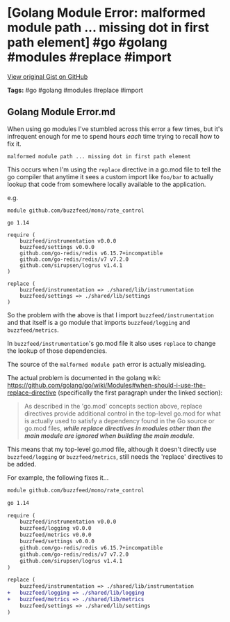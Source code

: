 # [Golang Module Error: malformed module path ... missing dot in first path element] #go #golang #modules #replace #import

[View original Gist on GitHub](https://gist.github.com/Integralist/2ad28a16f303b13dd58e41b3831961e3)

**Tags:** #go #golang #modules #replace #import

## Golang Module Error.md

When using go modules I've stumbled across this error a few times, but it's infrequent enough for me to spend hours _each_ time trying to recall how to fix it.

```
malformed module path ... missing dot in first path element
```

This occurs when I'm using the `replace` directive in a go.mod file to tell the go compiler that anytime it sees a custom import like `foo/bar` to actually lookup that code from somewhere locally available to the application.

e.g.

```
module github.com/buzzfeed/mono/rate_control

go 1.14

require (
	buzzfeed/instrumentation v0.0.0
	buzzfeed/settings v0.0.0
	github.com/go-redis/redis v6.15.7+incompatible
	github.com/go-redis/redis/v7 v7.2.0
	github.com/sirupsen/logrus v1.4.1
)

replace (
	buzzfeed/instrumentation => ./shared/lib/instrumentation
	buzzfeed/settings => ./shared/lib/settings
)
```

So the problem with the above is that I import `buzzfeed/instrumentation` and that itself is a go module that imports `buzzfeed/logging` and `buzzfeed/metrics`.

In `buzzfeed/instrumentation`'s go.mod file it also uses `replace` to change the lookup of those dependencies.

The source of the `malformed module path` error is actually misleading.

The actual problem is documented in the golang wiki: https://github.com/golang/go/wiki/Modules#when-should-i-use-the-replace-directive (specifically the first paragraph under the linked section):

> As described in the 'go.mod' concepts section above, replace directives provide additional control in the top-level go.mod for what is actually used to satisfy a dependency found in the Go source or go.mod files, **_while replace directives in modules other than the main module are ignored when building the main module_**.

This means that my top-level go.mod file, although it doesn't directly use `buzzfeed/logging` or `buzzfeed/metrics`, still needs the 'replace' directives to be added.

For example, the following fixes it...

```diff
module github.com/buzzfeed/mono/rate_control

go 1.14

require (
	buzzfeed/instrumentation v0.0.0
	buzzfeed/logging v0.0.0
	buzzfeed/metrics v0.0.0
	buzzfeed/settings v0.0.0
	github.com/go-redis/redis v6.15.7+incompatible
	github.com/go-redis/redis/v7 v7.2.0
	github.com/sirupsen/logrus v1.4.1
)

replace (
	buzzfeed/instrumentation => ./shared/lib/instrumentation
+	buzzfeed/logging => ./shared/lib/logging
+	buzzfeed/metrics => ./shared/lib/metrics
	buzzfeed/settings => ./shared/lib/settings
)
```

